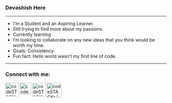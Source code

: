 ### Devashish Here
---
- I'm a Student and an Aspiring Learner.
- Still trying to find more about my passions.
- Currently learning 
- I’m looking to collaborate on any new ideas that you think would be worth my time.
- Goals: Consistency.
- Fun fact: Hello world wasn't my first line of code.

---

### Connect with me:

[<img align="left" alt="codeSTACKr | Twitter" width="42px" src="https://image.flaticon.com/icons/png/512/733/733579.png" />][twitter]
[<img align="left" alt="codeSTACKr | LinkedIn" width="36px" src="https://image.flaticon.com/icons/png/512/2111/2111499.png" />][linkedin]
[<img align="left" alt="codeSTACKr | Reddit" width="42px" src="https://image.flaticon.com/icons/png/512/2111/2111589.png" />][reddit]
[<img align="left" alt="codeSTACKr | YouTube" width="46px" src="https://image.flaticon.com/icons/png/512/1384/1384060.png" />][youtube]


</details>

[twitter]: https://twitter.com/Dexashish
[youtube]: https://www.youtube.com/channel/UC-PsRgaB8FlKrJjI4Wy_8ZQ
[linkedin]: https://linkedin.com/in/dexashish
[reddit]: https://www.reddit.com/user/0avortex/
